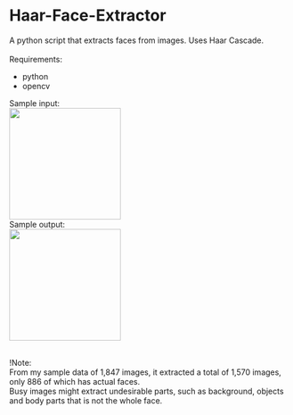 # Haar-Face-Extractor
A python script that extracts faces from images. Uses Haar Cascade.
<br><br>
Requirements:<br>
- python<br>
- opencv<br>

Sample input:<br>
<img src="https://user-images.githubusercontent.com/82570638/129541843-f0f26740-c1ab-4339-8975-dc81e60b03b7.jpg" width=200 height=200>
<br>Sample output:<br>
<img src="https://user-images.githubusercontent.com/82570638/129541891-5d7399b9-1323-45a9-a79e-b785ed7537ed.png" width=200 height=200>

<br>
!Note:<br>
From my sample data of 1,847 images, it extracted a total of 1,570 images, only 886 of which has actual faces.<br>
Busy images might extract undesirable parts, such as background, objects and body parts that is not the whole face.<br>

